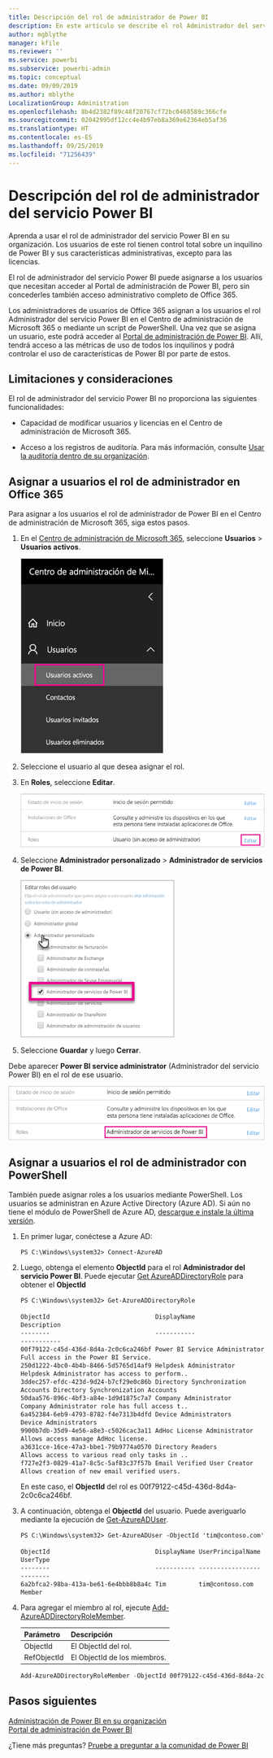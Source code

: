 ```yaml
---
title: Descripción del rol de administrador de Power BI
description: En este artículo se describe el rol Administrador del servicio Power BI y cómo utilizarlo en su organización.
author: mgblythe
manager: kfile
ms.reviewer: ''
ms.service: powerbi
ms.subservice: powerbi-admin
ms.topic: conceptual
ms.date: 09/09/2019
ms.author: mblythe
LocalizationGroup: Administration
ms.openlocfilehash: 8b4d2382f89c48f20767cf72bc0468589c366cfe
ms.sourcegitcommit: 02042995df12cc4e4b97eb8a369e62364eb5af36
ms.translationtype: HT
ms.contentlocale: es-ES
ms.lasthandoff: 09/25/2019
ms.locfileid: "71256439"
---
```

# <a name="understanding-the-power-bi-service-administrator-role"></a>Descripción del rol de administrador del servicio Power BI

Aprenda a usar el rol de administrador del servicio Power BI en su organización. Los usuarios de este rol tienen control total sobre un inquilino de Power BI y sus características administrativas, excepto para las licencias.

El rol de administrador del servicio Power BI puede asignarse a los usuarios que necesitan acceder al Portal de administración de Power BI, pero sin concederles también acceso administrativo completo de Office 365.

Los administradores de usuarios de Office 365 asignan a los usuarios el rol Administrador del servicio Power BI en el Centro de administración de Microsoft 365 o mediante un script de PowerShell. Una vez que se asigna un usuario, este podrá acceder al [Portal de administración de Power BI](service-admin-portal.md). Allí, tendrá acceso a las métricas de uso de todos los inquilinos y podrá controlar el uso de características de Power BI por parte de estos.

## <a name="limitations-and-considerations"></a>Limitaciones y consideraciones

El rol de administrador del servicio Power BI no proporciona las siguientes funcionalidades:

* Capacidad de modificar usuarios y licencias en el Centro de administración de Microsoft 365.

* Acceso a los registros de auditoría. Para más información, consulte [Usar la auditoría dentro de su organización](service-admin-auditing.md).

## <a name="assign-users-to-the-admin-role-in-office-365"></a>Asignar a usuarios el rol de administrador en Office 365

Para asignar a los usuarios el rol de administrador de Power BI en el Centro de administración de Microsoft 365, siga estos pasos.

1. En el [Centro de administración de Microsoft 365](https://portal.office.com/adminportal/home#/homepage), seleccione **Usuarios** > **Usuarios activos**.

    ![Centro de administración de Microsoft 365](media/service-admin-role/powerbi-admin-users.png)

1. Seleccione el usuario al que desea asignar el rol.

1. En **Roles**, seleccione **Editar**.

    ![Editar roles](media/service-admin-role/powerbi-admin-edit-roles.png)

1. Seleccione **Administrador personalizado** > **Administrador de servicios de Power BI**.

    ![Administrador de servicios de Power BI](media/service-admin-role/powerbi-admin-role.png)

1. Seleccione **Guardar** y luego **Cerrar**.

Debe aparecer **Power BI service administrator** (Administrador del servicio Power BI) en el rol de ese usuario.

![Roles](media/service-admin-role/powerbi-admin-role-set.png)

## <a name="assign-users-to-the-admin-role-with-powershell"></a>Asignar a usuarios el rol de administrador con PowerShell

También puede asignar roles a los usuarios mediante PowerShell. Los usuarios se administran en Azure Active Directory (Azure AD). Si aún no tiene el módulo de PowerShell de Azure AD, [descargue e instale la última versión](https://www.powershellgallery.com/packages/AzureAD/).

1. En primer lugar, conéctese a Azure AD:
   ```
   PS C:\Windows\system32> Connect-AzureAD
   ```

1. Luego, obtenga el elemento **ObjectId** para el rol **Administrador del servicio Power BI**. Puede ejecutar [Get AzureADDirectoryRole](/powershell/module/azuread/get-azureaddirectoryrole) para obtener el **ObjectId**

    ```
    PS C:\Windows\system32> Get-AzureADDirectoryRole

    ObjectId                             DisplayName                        Description
    --------                             -----------                        -----------
    00f79122-c45d-436d-8d4a-2c0c6ca246bf Power BI Service Administrator     Full access in the Power BI Service.
    250d1222-4bc0-4b4b-8466-5d5765d14af9 Helpdesk Administrator             Helpdesk Administrator has access to perform..
    3ddec257-efdc-423d-9d24-b7cf29e0c86b Directory Synchronization Accounts Directory Synchronization Accounts
    50daa576-896c-4bf3-a84e-1d9d1875c7a7 Company Administrator              Company Administrator role has full access t..
    6a452384-6eb9-4793-8782-f4e7313b4dfd Device Administrators              Device Administrators
    9900b7db-35d9-4e56-a8e3-c5026cac3a11 AdHoc License Administrator        Allows access manage AdHoc license.
    a3631cce-16ce-47a3-bbe1-79b9774a0570 Directory Readers                  Allows access to various read only tasks in ..
    f727e2f3-0829-41a7-8c5c-5af83c37f57b Email Verified User Creator        Allows creation of new email verified users.
    ```

    En este caso, el **ObjectId** del rol es 00f79122-c45d-436d-8d4a-2c0c6ca246bf.

1. A continuación, obtenga el **ObjectId** del usuario. Puede averiguarlo mediante la ejecución de [Get-AzureADUser](/powershell/module/azuread/get-azureaduser).

    ```
    PS C:\Windows\system32> Get-AzureADUser -ObjectId 'tim@contoso.com'

    ObjectId                             DisplayName UserPrincipalName      UserType
    --------                             ----------- -----------------      --------
    6a2bfca2-98ba-413a-be61-6e4bbb8b8a4c Tim         tim@contoso.com        Member
    ```

1. Para agregar el miembro al rol, ejecute [Add-AzureADDirectoryRoleMember](/powershell/module/azuread/add-azureaddirectoryrolemember).

    | Parámetro | Descripción |
    | --- | --- |
    | ObjectId |El ObjectId del rol. |
    | RefObjectId |El ObjectId de los miembros. |

    ```powershell
    Add-AzureADDirectoryRoleMember -ObjectId 00f79122-c45d-436d-8d4a-2c0c6ca246bf -RefObjectId 6a2bfca2-98ba-413a-be61-6e4bbb8b8a4c
    ```

## <a name="next-steps"></a>Pasos siguientes

[Administración de Power BI en su organización](service-admin-administering-power-bi-in-your-organization.md)  
[Portal de administración de Power BI](service-admin-portal.md)  

¿Tiene más preguntas? [Pruebe a preguntar a la comunidad de Power BI](http://community.powerbi.com/)